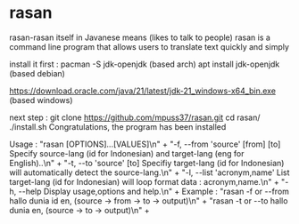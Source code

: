 # rasan
rasan-rasan itself in Javanese means (likes to talk to people) rasan is a command line program that allows users to translate text quickly and simply

install it first :
pacman -S jdk-openjdk (based arch)
apt install jdk-openjdk (based debian)

https://download.oracle.com/java/21/latest/jdk-21_windows-x64_bin.exe (based windows)

next step :
git clone https://github.com/mpuss37/rasan.git
cd rasan/
./install.sh
Congratulations, the program has been installed

Usage : 
"rasan [OPTIONS]...[VALUES]\n" +
"-f, --from 'source' [from] [to]    Specify source-lang (id for Indonesian) and target-lang (eng for English)..\n" +
"-t, --to   'source' [to]    Specifiy target-lang (id for Indonesian) will automatically detect the source-lang.\n" +
"-l, --list   'acronym,name'    List target-lang (id for Indonesian) will loop format data : acronym,name.\n" +
"-h, --help          Display usage,options and help.\n" +
Example :
"rasan -f or --from hallo dunia id en, (source -> from -> to -> output)\n" +
"rasan -t or --to hallo dunia en, (source -> to -> output)\n" +
